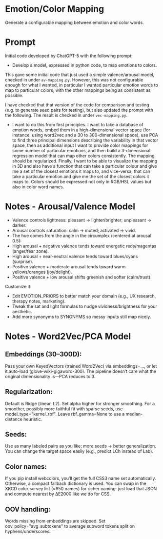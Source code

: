 # Emotion/Color Mapping
Generate a configurable mapping between emotion and color words.

# Prompt
Initial code developed by ChatGPT-5 with the following prompt:

* Develop a model, expressed in python code, to map emotions to colors.

This gave some initial code that just used a simple valence/arousal model, checked in under `av-mapping.py`.
However, this was not configurable enough for what I wanted,
in particular I wanted particular emotion words to map to particular colors,
with the other mappings being as consistent as possible.

I have checked that that version of the code for comparison and testing (e.g. to generate seed pairs for testing), but also
updated the prompt with the following.  The result is checked in under `vec-mapping.py`.

* I want to do this from first principles. I want to take a database of emotion words, embed them in a high-dimensional vector space (for instance, using word2vec and a 30 to 300-dimensional space), use PCA to find three principal dimensions describing the variability in that vector space, then as additional input I want to provide color mappings for some number of particular emotions, and then build a 3-dimensional regression model that can map other colors consistently.  The mapping should be regularized.  Finally, I want to be able to visualize the mapping in 3D and also have a function that can take a particular colour and give me a set of the closest emotions it maps to, and vice-versa, that can take a particular emotion and give me the set of the closest colors it maps to.  Colors should be expressed not only in RGB/HSL values but also in color word names.

# Notes - Arousal/Valence Model

* Valence controls lightness: pleasant → lighter/brighter; unpleasant → darker.
* Arousal controls saturation: calm → muted; activated → vivid.
* The hue comes from the angle in the circumplex (centered at arousal 0.5):
* High arousal + negative valence tends toward energetic reds/magentas (anger/fear zone).
* High arousal + near-neutral valence tends toward blues/cyans (surprise).
* Positive valence + moderate arousal tends toward warm yellows/oranges (joy/delight).
* Positive valence + low arousal shifts greenish and softer (calm/trust).

Customize it:
* Edit EMOTION_PRIORS to better match your domain (e.g., UX research, therapy notes, marketing).
* Tweak the sat and light formulas to nudge vividness/brightness for your aesthetic.
* Add more synonyms to SYNONYMS so messy inputs still map nicely.
  
# Notes - Word2Vec/PCA Model

## Embeddings (30–300D):
  Pass your own KeyedVectors (trained Word2Vec) via embeddings=…, or let it auto-load (glove-wiki-gigaword-300).
  The pipeline doesn’t care what the original dimensionality is—PCA reduces to 3.

## Regularization:
  Default is Ridge (linear, L2). Set alpha higher for stronger smoothing.
  For a smoother, possibly more faithful fit with sparse seeds, use model_type="kernel_rbf". Leave rbf_gamma=None to use a median-distance heuristic.

## Seeds:
  Use as many labeled pairs as you like; more seeds → better generalization. You can change the target space easily (e.g., predict LCh instead of Lab).

## Color names:
  If you pip install webcolors, you’ll get the full CSS3 name set automatically. Otherwise, a compact fallback dictionary is used.
  You can swap in the XKCD color survey list (≈950 names) for richer naming: just load that JSON and compute nearest by ΔE2000 like we do for CSS.

## OOV handling:
  Words missing from embeddings are skipped. Set oov_policy="avg_subtokens" to average subword tokens split on hyphens/underscores.
